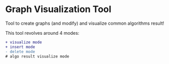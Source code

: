 # Graph Visualization Tool

Tool to create graphs (and modify) and visualize common algorithms result!

This tool revolves around 4 modes: 
```diff
+ visualize mode
+ insert mode
- delete mode
# algo result visualize mode
```
